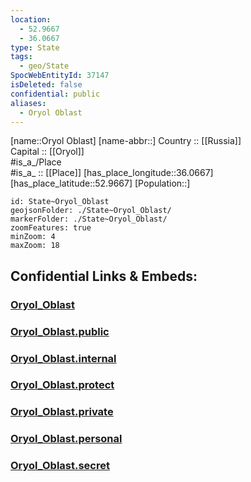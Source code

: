 ```yaml
---
location:
  - 52.9667
  - 36.0667
type: State
tags:
  - geo/State
SpocWebEntityId: 37147
isDeleted: false
confidential: public
aliases:
  - Oryol Oblast
---
```

[name::Oryol Oblast] 
[name-abbr::] 
Country :: [[Russia]]  
Capital :: [[Oryol]]  
#is_a_/Place  
#is_a_ :: [[Place]] 
[has_place_longitude::36.0667] 
[has_place_latitude::52.9667] 
[Population::] 



```leaflet
id: State~Oryol_Oblast
geojsonFolder: ./State~Oryol_Oblast/
markerFolder: ./State~Oryol_Oblast/
zoomFeatures: true 
minZoom: 4 
maxZoom: 18
```


## Confidential Links & Embeds: 

### [Oryol_Oblast](/_Standards/Earth/Continent/Europe/Europe~East/Russia/Russia~Central/Oryol_Oblast.md) 

### [Oryol_Oblast.public](/_public/Earth/Continent/Europe/Europe~East/Russia/Russia~Central/Oryol_Oblast.public.md) 

### [Oryol_Oblast.internal](/_internal/Earth/Continent/Europe/Europe~East/Russia/Russia~Central/Oryol_Oblast.internal.md) 

### [Oryol_Oblast.protect](/_protect/Earth/Continent/Europe/Europe~East/Russia/Russia~Central/Oryol_Oblast.protect.md) 

### [Oryol_Oblast.private](/_private/Earth/Continent/Europe/Europe~East/Russia/Russia~Central/Oryol_Oblast.private.md) 

### [Oryol_Oblast.personal](/_personal/Earth/Continent/Europe/Europe~East/Russia/Russia~Central/Oryol_Oblast.personal.md) 

### [Oryol_Oblast.secret](/_secret/Earth/Continent/Europe/Europe~East/Russia/Russia~Central/Oryol_Oblast.secret.md)


